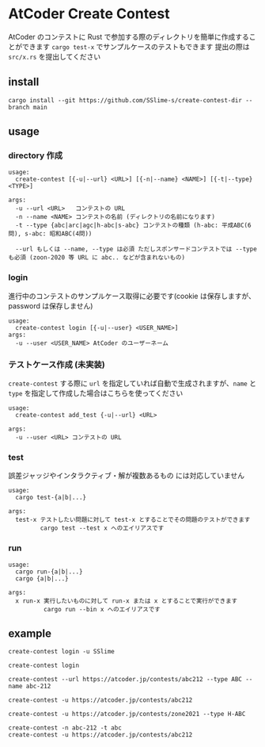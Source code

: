 # AtCoder Create Contest
AtCoder のコンテストに Rust で参加する際のディレクトリを簡単に作成することができます
`cargo test-x` でサンプルケースのテストもできます
提出の際は `src/x.rs` を提出してください
## install
`cargo install --git https://github.com/SSlime-s/create-contest-dir --branch main`

## usage
### directory 作成
```
usage:
  create-contest [{-u|--url} <URL>] [{-n|--name} <NAME>] [{-t|--type} <TYPE>]

args:
  -u --url <URL>   コンテストの URL
  -n --name <NAME> コンテストの名前 (ディレクトリの名前になります)
  -t --type {abc|arc|agc|h-abc|s-abc} コンテストの種類 (h-abc: 平成ABC(6問), s-abc: 昭和ABC(4問))

  --url もしくは --name, --type は必須 ただしスポンサードコンテストでは --type も必須 (zoon-2020 等 URL に abc.. などが含まれないもの)
```
### login
進行中のコンテストのサンプルケース取得に必要です(cookie は保存しますが、password は保存しません)
```
usage:
  create-contest login [{-u|--user} <USER_NAME>]
args:
  -u --user <USER_NAME> AtCoder のユーザーネーム
```

### テストケース作成 (未実装)
`create-contest` する際に `url` を指定していれば自動で生成されますが、`name` と `type` を指定して作成した場合はこちらを使ってください
```
usage:
  create-contest add_test {-u|--url} <URL>

args:
  -u --user <URL> コンテストの URL
```

### test
誤差ジャッジやインタラクティブ・解が複数あるもの には対応していません
```
usage:
  cargo test-{a|b|...}

args:
  test-x テストしたい問題に対して test-x とすることでその問題のテストができます
         cargo test --test x へのエイリアスです
```

### run
```
usage:
  cargo run-{a|b|...}
  cargo {a|b|...}

args:
  x run-x 実行したいものに対して run-x または x とすることで実行ができます
          cargo run --bin x へのエイリアスです
```

## example
```
create-contest login -u SSlime
```
```
create-contest login
```

```
create-contest --url https://atcoder.jp/contests/abc212 --type ABC --name abc-212
```
```
create-contest -u https://atcoder.jp/contests/abc212
```
```
create-contest -u https://atcoder.jp/contests/zone2021 --type H-ABC
```

```
create-contest -n abc-212 -t abc
create-contest -u https://atcoder.jp/contests/abc212
```
